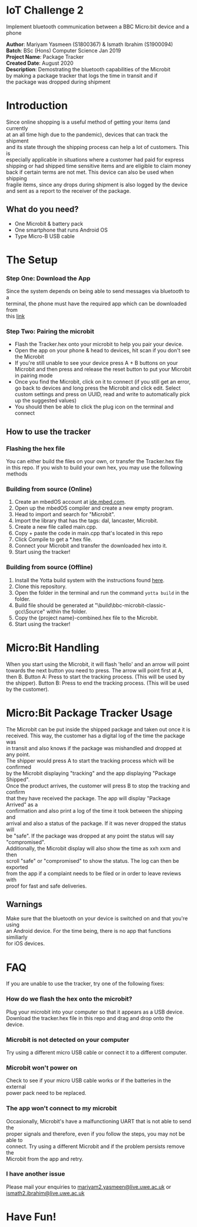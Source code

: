 # IoT Challenge 2
Implement bluetooth communication between a BBC Micro:bit device and a phone

**Author**: Mariyam Yasmeen (S1800367) & Ismath Ibrahim (S1900094)\
**Batch**: BSc (Hons) Computer Science Jan 2019\
**Project Name**: Package Tracker\
**Created Date**: August 2020\
**Description**: Demostrating the bluetooth capabilities of the Microbit\
by making a package tracker that logs the time in transit and if\
the package was dropped during shipment


# Introduction  
Since online shopping is a useful method of getting your items (and currently\
at an all time high due to the pandemic), devices that can track the shipment\
and its state through the shipping process can help a lot of customers. This is\
especially applicable in situations where a customer had paid for express\
shipping or had shipped time sensitive items and are eligible to claim money\
back if certain terms are not met. This device can also be used when shipping\
fragile items, since any drops during shipment is also logged by the device\
and sent as a report to the receiver of the package.

## What do you need?
* One Microbit & battery pack
* One smartphone that runs Android OS
* Type Micro-B USB cable

# The Setup
### Step One: Download the App
Since the system depends on being able to send messages via bluetooth to a\
terminal, the phone must have the required app which can be downloaded from\
this [link](https://play.google.com/store/apps/details?id=de.kai_morich.serial_bluetooth_terminal)
### Step Two: Pairing the microbit
* Flash the Tracker.hex onto your microbit to help you pair your device.
* Open the app on your phone & head to devices, hit scan if you don't see the Microbit
* If you're still unable to see your device press A + B buttons on your Microbit 
and then press and release the reset button to put your Microbit in pairing mode
* Once you find the Microbit, click on it to connect (if you still get an error, go
back to devices and long press the Microbit and click edit. Select custom settings
and press on UUID, read and write to automatically pick up the suggested values)
* You should then be able to click the plug icon on the terminal and connect


## How to use the tracker

### Flashing the hex file
You can either build the files on your own, or transfer the Tracker.hex file\
in this repo. If you wish to build your own hex, you may use the following methods

### Building from source (Online)

1. Create an mbedOS account at [ide.mbed.com](ide.mbed.com).
2. Open up the mbedOS compiler and create a new empty program.
3. Head to import and search for "Microbit".
4. Import the library that has the tags: dal, lancaster, Microbit.
5. Create a new file called main.cpp.
6. Copy + paste the code in main.cpp that's located in this repo
7. Click Compile to get a *.hex file.
8. Connect your Microbit and transfer the downloaded hex into it.
9. Start using the tracker!  

### Building from source (Offline)
1. Install the Yotta build system with the instructions found [here](http://docs.yottabuild.org/#installing).
2. Clone this repository.
3. Open the folder in the terminal and run the command `yotta build` in the folder.
4. Build file should be generated at "\build\bbc-microbit-classic-gcc\Source" within the folder.
5. Copy the {project name}-combined.hex file to the Microbit.
6. Start using the tracker!  

# Micro:Bit Handling
When you start using the Microbit, it will flash 'hello' and an arrow will point\
towards the next button you need to press. The arrow will point first at A, then B.
Button A: Press to start the tracking process. (This will be used by the shipper).
Button B: Press to end the tracking process. (This will be used by the customer).

# Micro:Bit Package Tracker Usage
The Microbit can be put inside the shipped package and taken out once it is\
received. This way, the customer has a digital log of the time the package was\
in transit and also knows if the package was mishandled and dropped at any point.\
The shipper would press A to start the tracking process which will be confirmed\
by the Microbit displaying "tracking" and the app displaying "Package Shipped".\
Once the product arrives, the customer will press B to stop the tracking and confirm\
that they have received the package. The app will display "Package Arrived" as a\
confirmation and also print a log of the time it took between the shipping and\
arrival and also a status of the package. If it was never dropped the status will\
be "safe". If the package was dropped at any point the status will say "compromised".\
Additionally, the Microbit display will also show the time as xxh xxm and then\
scroll "safe" or "compromised" to show the status. The log can then be exported\
from the app if a complaint needs to be filed or in order to leave reviews with\
proof for fast and safe deliveries.

## Warnings
Make sure that the bluetooth on your device is switched on and that you're using\
an Android device. For the time being, there is no app that functions similiarly\
for iOS devices.

# FAQ
If you are unable to use the tracker, try one of the following fixes:

### How do we flash the hex onto the microbit?
Plug your microbit into your computer so that it appears as a USB device.\
Download the tracker.hex file in this repo and drag and drop onto the device.

### Microbit is not detected on your computer
Try using a different micro USB cable or connect it to a different computer.

### Microbit won't power on
Check to see if your micro USB cable works or if the batteries in the external\
power pack need to be replaced.

### The app won't connect to my microbit
Occasionally, Microbit's have a malfunctioning UART that is not able to send the\
proper signals and therefore, even if you follow the steps, you may not be able to\
connect. Try using a different Microbit and if the problem persists remove the\
Microbit from the app and retry.

### I have another issue 
Please mail your enquiries to mariyam2.yasmeen@live.uwe.ac.uk or ismath2.ibrahim@live.uwe.ac.uk

# Have Fun!

